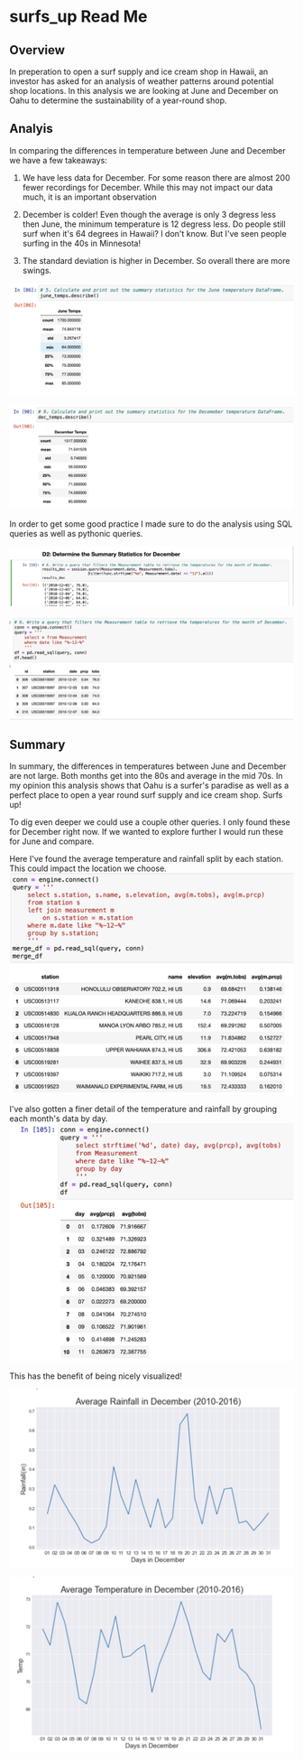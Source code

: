# surfs_up Read Me

## Overview

In preperation to open a surf supply and ice cream shop in Hawaii, an investor has asked for an analysis of weather patterns around potential shop locations. In this analysis we are looking at June and December on Oahu to determine the sustainability of a year-round shop.

## Analyis

In comparing the differences in temperature between June and December we have a few takeaways:

1. We have less data for December. For some reason there are almost 200 fewer recordings for December. While this may not impact our data much, it is an important observation

2. December is colder! Even though the average is only 3 degress less then June, the minimum temperature is 12 degress less. Do people still surf when it's 64 degrees in Hawaii? I don't know. But I've seen people surfing in the 40s in Minnesota!

3. The standard deviation is higher in December. So overall there are more swings. 

![June Stats](https://github.com/Olibabba/surfs_up/blob/main/resources/june_summary_stats.png)

![December Stats](https://github.com/Olibabba/surfs_up/blob/main/resources/dec_summary_stats.png)

In order to get some good practice I made sure to do the analysis using SQL queries as well as pythonic queries.

![Pythonic Query](https://github.com/Olibabba/surfs_up/blob/main/resources/Pythonic_query_dec.png)

![SQL Query](https://github.com/Olibabba/surfs_up/blob/main/resources/SQL_query_dec.png)

## Summary

In summary, the differences in temperatures between June and December are not large. Both months get into the 80s and average in the mid 70s. In my opinion this analysis shows that Oahu is a surfer's paradise as well as a perfect place to open a year round surf supply and ice cream shop. Surfs up!


To dig even deeper we could use a couple other queries. I only found these for December right now. If we wanted to explore further I would run these for June and compare.

Here I've found the average temperature and rainfall split by each station. This could impact the location we choose.
![Stats by Station](https://github.com/Olibabba/surfs_up/blob/main/resources/stats_by_station.png)


I've also gotten a finer detail of the temperature and rainfall by grouping each month's data by day.
![Stats by Day](https://github.com/Olibabba/surfs_up/blob/main/resources/stats_by_day.png)

This has the benefit of being nicely visualized!

![Avg Daily Rain in December](https://github.com/Olibabba/surfs_up/blob/main/resources/avg_rain_dec.png)

![Avg Daily Temp in December](https://github.com/Olibabba/surfs_up/blob/main/resources/avg_temp_dec.png)